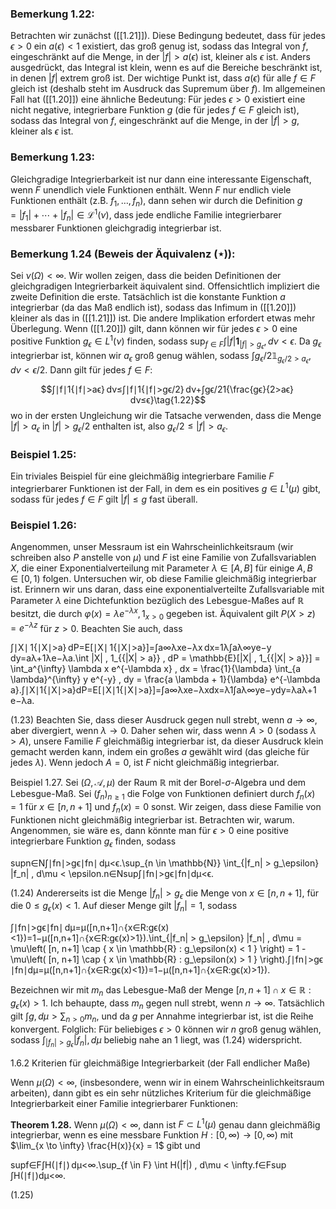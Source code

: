 ### Bemerkung 1.22: 

Betrachten wir zunächst ([[1.21]]). Diese Bedingung bedeutet, dass für jedes $\epsilon > 0$ ein $a(\epsilon) < 1$ existiert, das groß genug ist, sodass das Integral von $f$, eingeschränkt auf die Menge, in der $|f| > a(\epsilon)$ ist, kleiner als $\epsilon$ ist. 
Anders ausgedrückt, das Integral ist klein, wenn es auf die Bereiche beschränkt ist, in denen $|f|$ extrem groß ist. Der wichtige Punkt ist, dass $a(\epsilon)$ für alle $f \in F$ gleich ist (deshalb steht im Ausdruck das Supremum über $f$). Im allgemeinen Fall hat ([[1.20]]) eine ähnliche Bedeutung: Für jedes $\epsilon > 0$ existiert eine nicht negative, integrierbare Funktion $g$ (die für jedes $f \in F$ gleich ist), sodass das Integral von $f$, eingeschränkt auf die Menge, in der $|f| > g$, kleiner als $\epsilon$ ist.

### Bemerkung 1.23: 

Gleichgradige Integrierbarkeit ist nur dann eine interessante Eigenschaft, wenn $F$ unendlich viele Funktionen enthält. Wenn $F$ nur endlich viele Funktionen enthält (z.B. $f_1, \ldots, f_n$), dann sehen wir durch die Definition $g = |f_1| + \cdots + |f_n| \in \mathcal{L}^1(\nu)$, dass jede endliche Familie integrierbarer messbarer Funktionen gleichgradig integrierbar ist.

### Bemerkung 1.24 (Beweis der Äquivalenz ($\star$)):

Sei $\nu(\Omega) < \infty$. Wir wollen zeigen, dass die beiden Definitionen der gleichgradigen Integrierbarkeit äquivalent sind. Offensichtlich impliziert die zweite Definition die erste. Tatsächlich ist die konstante Funktion $a$ integrierbar (da das Maß endlich ist), sodass das Infimum in ([[1.20]]) kleiner als das in ([[1.21]]) ist. Die andere Implikation erfordert etwas mehr Überlegung. Wenn ([[1.20]]) gilt, dann können wir für jedes $\epsilon > 0$ eine positive Funktion $g_\epsilon \in L^1(\nu)$ finden, sodass $\sup_{f \in F} \int |f| \mathbf{1}_{{|f| > g_\epsilon}} ,d\nu < \epsilon$. Da $g_\epsilon$ integrierbar ist, können wir $a_\epsilon$ groß genug wählen, sodass $\int g_\epsilon/2 \mathbb{1}_{{g_\epsilon/2 > a_\epsilon}} ,d\nu < \epsilon/2$. Dann gilt für jedes $f \in F$:

$$∫∣f∣1{∣f∣>aϵ} dν≤∫∣f∣1{∣f∣>gϵ/2} dν+∫gϵ/21{\frac{gϵ}{2>aϵ} dν≤ϵ}\tag{1.22}$$wo in der ersten Ungleichung wir die Tatsache verwenden, dass die Menge ${ |f| > a_\epsilon }$ in ${ |f| > g_\epsilon/2 }$ enthalten ist, also ${g_\epsilon/2 \leq |f| > a_\epsilon }$.

### Beispiel 1.25:

Ein triviales Beispiel für eine gleichmäßig integrierbare Familie $F$ integrierbarer Funktionen ist der Fall, in dem es ein positives $g \in L^1(\mu)$ gibt, sodass für jedes $f \in F$ gilt $|f| \leq g$ fast überall.

### Beispiel 1.26:

Angenommen, unser Messraum ist ein Wahrscheinlichkeitsraum (wir schreiben also $P$ anstelle von $\mu$) und $F$ ist eine Familie von Zufallsvariablen $X$, die einer Exponentialverteilung mit Parameter $\lambda \in [A, B]$ für einige $A, B \in [0,1)$ folgen. Untersuchen wir, ob diese Familie gleichmäßig integrierbar ist. Erinnern wir uns daran, dass eine exponentialverteilte Zufallsvariable mit Parameter $\lambda$ eine Dichtefunktion bezüglich des Lebesgue-Maßes auf $\mathbb{R}$ besitzt, die durch $\varphi(x) = \lambda e^{-\lambda x} , 1_{x>0}$ gegeben ist. Äquivalent gilt $P(X > z) = e^{-\lambda z}$ für $z > 0$. Beachten Sie auch, dass

∫∣X∣ 1{∣X∣>a} dP=E[∣X∣ 1{∣X∣>a}]=∫a∞λxe−λx dx=1λ∫aλ∞ye−y dy=aλ+1λe−λa.\int |X| \, 1_{\{|X| > a\}} \, dP = \mathbb{E}[|X| \, 1_{\{|X| > a\}}] = \int_a^{\infty} \lambda x e^{-\lambda x} \, dx = \frac{1}{\lambda} \int_{a \lambda}^{\infty} y e^{-y} \, dy = \frac{a \lambda + 1}{\lambda} e^{-\lambda a}.∫∣X∣1{∣X∣>a}​dP=E[∣X∣1{∣X∣>a}​]=∫a∞​λxe−λxdx=λ1​∫aλ∞​ye−ydy=λaλ+1​e−λa.

(1.23) Beachten Sie, dass dieser Ausdruck gegen null strebt, wenn $a \to \infty$, aber divergiert, wenn $\lambda \to 0$. Daher sehen wir, dass wenn $A > 0$ (sodass $\lambda > A$), unsere Familie $F$ gleichmäßig integrierbar ist, da dieser Ausdruck klein gemacht werden kann, indem ein großes $a$ gewählt wird (das gleiche für jedes $\lambda$). Wenn jedoch $A = 0$, ist $F$ nicht gleichmäßig integrierbar.

Beispiel 1.27. Sei $(\Omega, \mathcal{A}, \mu)$ der Raum $\mathbb{R}$ mit der Borel-$\sigma$-Algebra und dem Lebesgue-Maß. Sei $(f_n)_{n \geq 1}$ die Folge von Funktionen definiert durch $f_n(x) = 1$ für $x \in [n, n+1]$ und $f_n(x) = 0$ sonst. Wir zeigen, dass diese Familie von Funktionen nicht gleichmäßig integrierbar ist. Betrachten wir, warum. Angenommen, sie wäre es, dann könnte man für $\epsilon > 0$ eine positive integrierbare Funktion $g_\epsilon$ finden, sodass

sup⁡n∈N∫∣fn∣>gϵ∣fn∣ dμ<ϵ.\sup_{n \in \mathbb{N}} \int_{|f_n| > g_\epsilon} |f_n| \, d\mu < \epsilon.n∈Nsup​∫∣fn​∣>gϵ​​∣fn​∣dμ<ϵ.

(1.24) Andererseits ist die Menge ${|f_n| > g_\epsilon}$ die Menge von $x \in [n, n+1]$, für die $0 \leq g_\epsilon(x) < 1$. Auf dieser Menge gilt $|f_n| = 1$, sodass

∫∣fn∣>gϵ∣fn∣ dμ=μ([n,n+1]∩{x∈R:gϵ(x)<1})=1−μ([n,n+1]∩{x∈R:gϵ(x)>1}).\int_{|f_n| > g_\epsilon} |f_n| \, d\mu = \mu\left( [n, n+1] \cap \{ x \in \mathbb{R} : g_\epsilon(x) < 1 \} \right) = 1 - \mu\left( [n, n+1] \cap \{ x \in \mathbb{R} : g_\epsilon(x) > 1 \} \right).∫∣fn​∣>gϵ​​∣fn​∣dμ=μ([n,n+1]∩{x∈R:gϵ​(x)<1})=1−μ([n,n+1]∩{x∈R:gϵ​(x)>1}).

Bezeichnen wir mit $m_n$ das Lebesgue-Maß der Menge $[n, n+1] \cap { x \in \mathbb{R} : g_\epsilon(x) > 1 }$. Ich behaupte, dass $m_n$ gegen null strebt, wenn $n \to \infty$. Tatsächlich gilt $\int g , d\mu > \sum_{n > 0} m_n$, und da $g$ per Annahme integrierbar ist, ist die Reihe konvergent. Folglich: Für beliebiges $\epsilon > 0$ können wir $n$ groß genug wählen, sodass $\int_{|f_n| > g_\epsilon} |f_n| , d\mu$ beliebig nahe an $1$ liegt, was (1.24) widerspricht.

1.6.2 Kriterien für gleichmäßige Integrierbarkeit (der Fall endlicher Maße)

Wenn $\mu(\Omega) < \infty$, (insbesondere, wenn wir in einem Wahrscheinlichkeitsraum arbeiten), dann gibt es ein sehr nützliches Kriterium für die gleichmäßige Integrierbarkeit einer Familie integrierbarer Funktionen:

**Theorem 1.28.** Wenn $\mu(\Omega) < \infty$, dann ist $F \subset L^1(\mu)$ genau dann gleichmäßig integrierbar, wenn es eine messbare Funktion $H: [0, \infty) \to [0, \infty)$ mit $\lim_{x \to \infty} \frac{H(x)}{x} = 1$ gibt und

sup⁡f∈F∫H(∣f∣) dμ<∞.\sup_{f \in F} \int H(|f|) \, d\mu < \infty.f∈Fsup​∫H(∣f∣)dμ<∞.

(1.25)